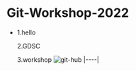# Git-Workshop-2022

*
  1.hello
  
  2.GDSC
  
  3.workshop
    ![git-hub](https://github.com/gdsc-gvp/.github/raw/main/profile/assets/gdsc-logo-animation.gif)
    |----|
